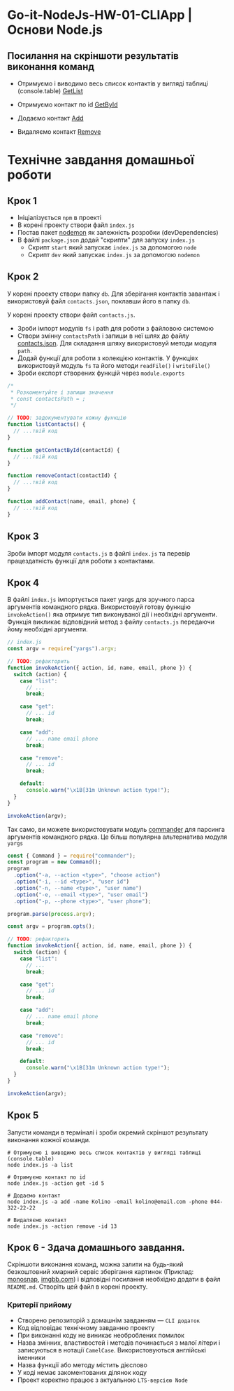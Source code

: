 # Go-it-NodeJs-HW-01-CLIApp | Основи Node.js

## Посилання на скріншоти результатів виконання команд

- Отримуємо і виводимо весь список контактів у вигляді таблиці (console.table) [GetList](https://ibb.co/gJWv4XL)

- Отримуємо контакт по id [GetById](https://ibb.co/GkQQZ2r)

- Додаємо контакт [Add](https://ibb.co/zrPhXtk)
    
- Видаляємо контакт [Remove](https://ibb.co/mbmYwTP)

# Технічне завдання домашньої роботи 

## Крок 1

- Ініціалізується `npm` в проекті
- В корені проекту створи файл `index.js`
- Постав пакет [nodemon](https://www.npmjs.com/package/nodemon) як залежність розробки (devDependencies)
- В файлі `package.json` додай "скрипти" для запуску `index.js`
  - Скрипт `start` який запускає `index.js` за допомогою `node`
  - Скрипт `dev` який запускає `index.js` за допомогою `nodemon`

## Крок 2

У корені проекту створи папку `db`. Для зберігання контактів завантаж і використовуй файл `contacts.json`, поклавши його в папку `db`.

У корені проекту створи файл `contacts.js`.

- Зроби імпорт модулів `fs` і path для роботи з файловою системою
- Створи змінну `contactsPath` і запиши в неї шлях до файлу [contacts.json](https://downgit.github.io/#/home?url=https:%2F%2Fgithub.com%2Fgoitacademy%2Fnodejs-homework%2Fblob%2Fmaster%2Fhomework-01%2Fcontacts.json). Для складання шляху використовуй методи модуля `path`.
- Додай функції для роботи з колекцією контактів. У функціях використовуй модуль `fs` та його методи `readFile()` і `writeFile()`
- Зроби експорт створених функцій через `module.exports`

```javascript
/*
 * Розкоментуйте і запиши значення
 * const contactsPath = ;
 */

// TODO: задокументувати кожну функцію
function listContacts() {
  // ...твій код
}

function getContactById(contactId) {
  // ...твій код
}

function removeContact(contactId) {
  // ...твій код
}

function addContact(name, email, phone) {
  // ...твій код
}
```

## Крок 3

Зроби імпорт модуля `contacts.js` в файлі `index.js` та перевір працездатність функції для роботи з контактами.

## Крок 4

В файлі `index.js` імпортується пакет yargs для зручного парса аргументів командного рядка. Використовуй готову функцію `invokeAction()` яка отримує тип виконуваної дії і необхідні аргументи. Функція викликає відповідний метод з файлу `contacts.js` передаючи йому необхідні аргументи.

```javascript
// index.js
const argv = require("yargs").argv;

// TODO: рефакторить
function invokeAction({ action, id, name, email, phone }) {
  switch (action) {
    case "list":
      // ...
      break;

    case "get":
      // ... id
      break;

    case "add":
      // ... name email phone
      break;

    case "remove":
      // ... id
      break;

    default:
      console.warn("\x1B[31m Unknown action type!");
  }
}

invokeAction(argv);
```

Так само, ви можете використовувати модуль [commander](https://www.npmjs.com/package/commander) для парсинга аргументів командного рядка. Це більш популярна альтернатива модуля `yargs`

```javascript
const { Command } = require("commander");
const program = new Command();
program
  .option("-a, --action <type>", "choose action")
  .option("-i, --id <type>", "user id")
  .option("-n, --name <type>", "user name")
  .option("-e, --email <type>", "user email")
  .option("-p, --phone <type>", "user phone");

program.parse(process.argv);

const argv = program.opts();

// TODO: рефакторить
function invokeAction({ action, id, name, email, phone }) {
  switch (action) {
    case "list":
      // ...
      break;

    case "get":
      // ... id
      break;

    case "add":
      // ... name email phone
      break;

    case "remove":
      // ... id
      break;

    default:
      console.warn("\x1B[31m Unknown action type!");
  }
}

invokeAction(argv);
```

## Крок 5

Запусти команди в терміналі і зроби окремий скріншот результату виконання кожної команди.

```console
# Отримуємо і виводимо весь список контактів у вигляді таблиці (console.table)
node index.js -a list

# Отримуємо контакт по id
node index.js -action get -id 5
 
# Додаємо контакт
node index.js -a add -name Kolino -email kolino@email.com -phone 044-322-22-22

# Видаляємо контакт
node index.js -action remove -id 13
```

## Крок 6 - Здача домашнього завдання.

Скріншоти виконання команд, можна залити на будь-який безкоштовний хмарний сервіс зберігання картинок (Приклад: [monosnap](https://monosnap.com/), [imgbb.com](https://imgbb.com/)) і відповідні посилання необхідно додати в файл `README.md`. Створіть цей файл в корені проекту.

### Критерії прийому

- Створено репозиторій з домашнім завданням — `CLI додаток`
- Код відповідає технічному завданню проекту
- При виконанні коду не виникає необроблених помилок
- Назва змінних, властивостей і методів починається з малої літери і записуються в нотації `CamelCase`. Використовуються англійські іменники
- Назва функції або методу містить дієслово
- У коді немає закоментованих ділянок коду
- Проект коректно працює з актуальною `LTS-версією Node`
